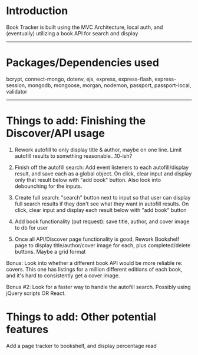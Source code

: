 # Introduction

Book Tracker is built using the MVC Architecture, local auth, and (eventually) utilizing a book API for search and display 

---

# Packages/Dependencies used 

bcrypt, connect-mongo, dotenv, ejs, express, express-flash, express-session, mongodb, mongoose, morgan, nodemon, passport, passport-local, validator

---

# Things to add: Finishing the Discover/API usage

1) Rework autofill to only display title & author, maybe on one line. Limit autofill results to something reasonable...10-ish?

2) Finish off the autofill search: Add event listeners to each autofill/display result, and save each as a global object.  On click, clear input and display only that result below with "add book" button. Also look into debounching for the inputs. 
  
3) Create full search: "search" button next to input so that user can display full search results if they don't see what they want in autofill results.  On click, clear input and display each result below with "add book" button

4) Add book functionality (put request): save title, author, and cover image to db for user

5) Once all API/Discover page functionality is good, Rework Bookshelf page to display title/author/cover image for each, plus completed/delete buttons. Maybe a grid format

Bonus: Look into whether a different book API would be more reliable re: covers.  This one has listings for a million different editions of each book, and it's hard to consistently get a cover image.

Bonus #2: Look for a faster way to handle the autofill search.  Possibly using jQuery scripts OR React.

# Things to add: Other potential features

Add a page tracker to bookshelf, and display percentage read

